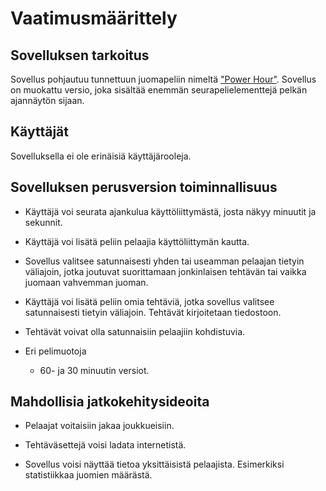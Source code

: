 # Vaatimusmäärittely

## Sovelluksen tarkoitus

Sovellus pohjautuu tunnettuun juomapeliin nimeltä ["Power Hour"](https://en.wikipedia.org/wiki/Power_hour). Sovellus on muokattu versio, joka sisältää enemmän seurapelielementtejä pelkän ajannäytön sijaan.

## Käyttäjät

Sovelluksella ei ole erinäisiä käyttäjärooleja. 

## Sovelluksen perusversion toiminnallisuus

- Käyttäjä voi seurata ajankulua käyttöliittymästä, josta näkyy minuutit ja sekunnit.

- Käyttäjä voi lisätä peliin pelaajia käyttöliittymän kautta.

- Sovellus valitsee satunnaisesti yhden tai useamman pelaajan tietyin väliajoin, jotka joutuvat suorittamaan jonkinlaisen tehtävän tai vaikka juomaan vahvemman juoman.
- Käyttäjä voi lisätä peliin omia tehtäviä, jotka sovellus valitsee satunnaisesti tietyin väliajoin. Tehtävät kirjoitetaan tiedostoon.
- Tehtävät voivat olla satunnaisiin pelaajiin kohdistuvia.
- Eri pelimuotoja
	- 60- ja 30 minuutin versiot.

## Mahdollisia jatkokehitysideoita

- Pelaajat voitaisiin jakaa joukkueisiin.

- Tehtäväsettejä voisi ladata internetistä.

- Sovellus voisi näyttää tietoa yksittäisistä pelaajista. Esimerkiksi statistiikkaa juomien määrästä.  
